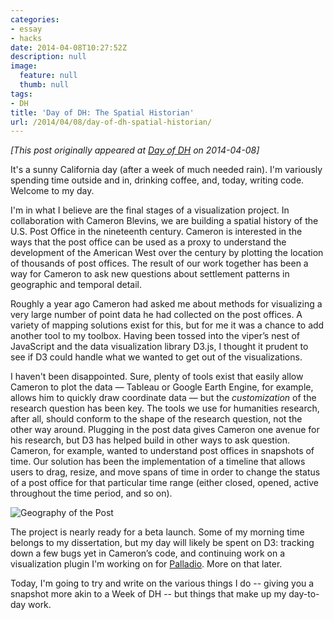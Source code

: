 ```yaml
---
categories:
- essay
- hacks
date: 2014-04-08T10:27:52Z
description: null
image:
  feature: null
  thumb: null
tags:
- DH
title: 'Day of DH: The Spatial Historian'
url: /2014/04/08/day-of-dh-spatial-historian/
---
```


*[This post originally appeared at [Day of DH](http://dayofdh2014.matrix.msu.edu/jasonheppler/2014/04/08/the-spatial-historian/) on 2014-04-08]*

It's a sunny California day (after a week of much needed rain). I'm variously
spending time outside and in, drinking coffee, and, today, writing code. Welcome
to my day.

I'm in what I believe are the final stages of a visualization project. In
collaboration with Cameron Blevins, we are building a spatial history of the
U.S. Post Office in the nineteenth century. Cameron is interested in the ways
that the post office can be used as a proxy to understand the development of the
American West over the century by plotting the location of thousands of post
offices. The result of our work together has been a way for Cameron to ask new
questions about settlement patterns in geographic and temporal detail.

Roughly a year ago Cameron had asked me about methods for visualizing a very
large number of point data he had collected on the post offices. A variety of
mapping solutions exist for this, but for me it was a chance to add another tool
to my toolbox. Having been tossed into the viper’s nest of JavaScript and the
data visualization library D3.js, I thought it prudent to see if D3 could handle
what we wanted to get out of the visualizations.

I haven't been disappointed. Sure, plenty of tools exist that easily allow
Cameron to plot the data — Tableau or Google Earth Engine, for example, allows
him to quickly draw coordinate data — but the *customization* of the research
question has been key. The tools we use for humanities research, after all,
should conform to the shape of the research question, not the other way around.
Plugging in the post data gives Cameron one avenue for his research, but D3 has
helped build in other ways to ask question. Cameron, for example, wanted to
understand post offices in snapshots of time. Our solution has been the
implementation of a timeline that allows users to drag, resize, and move spans
of time in order to change the status of a post office for that particular time
range (either closed, opened, active throughout the time period, and so on).

![Geography of the Post](/assets/images/gotp_preview.png)

The project is nearly ready for a beta launch. Some of my morning time belongs
to my dissertation, but my day will likely be spent on D3: tracking down a few
bugs yet in Cameron’s code, and continuing work on a visualization plugin I'm
working on for [Palladio](http://palladio.designhumanities.org/). More on that later.

Today, I'm going to try and write on the various things I do -- giving you
a snapshot more akin to a Week of DH -- but things that make up my day-to-day
work.

